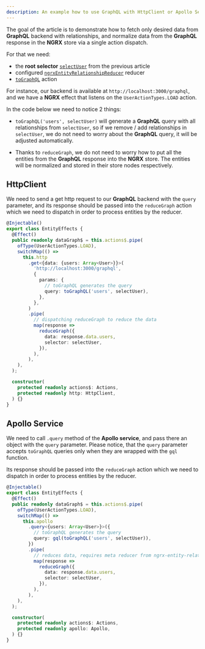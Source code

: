 ```yaml
---
description: An example how to use GraphQL with HttpClient or Apollo Service in Angular and NGRX applications 
---
```


The goal of the article is to demonstrate how to fetch only desired data from **GraphQL** backend with relationships,
and normalize data from the **GraphQL** response in the **NGRX** store via a single action dispatch. 

For that we need:

- the **root selector** [`selectUser`](quick.md) from the previous article
- configured [`ngrxEntityRelationshipReducer`](../../normalization/reducer.md) reducer
- [`toGraphQL`](../../normalization/graph.md) action

For instance, our backend is available at `http://localhost:3000/graphql`,
and we have a **NGRX** effect that listens on the `UserActionTypes.LOAD` action.

In the code below we need to notice 2 things:

- `toGraphQL('users', selectUser)` will generate a **GraphQL** query with all relationships from `selectUser`,
  so if we remove / add relationships in `selectUser`, we do not need to worry about the **GraphQL** query,
  it will be adjusted automatically.

- Thanks to `reduceGraph`, we do not need to worry how to put all the entities from the **GraphQL** response into the **NGRX** store.
  The entities will be normalized and stored in their store nodes respectively.

## HttpClient

We need to send a get http request to our **GraphQL** backend with the `query` parameter,
and its response should be passed into the `reduceGraph` action which we need to dispatch in order to process entities by the reducer.

```ts
@Injectable()
export class EntityEffects {
  @Effect()
  public readonly dataGraph$ = this.actions$.pipe(
    ofType(UserActionTypes.LOAD),
    switchMap(() =>
      this.http
        .get<{data: {users: Array<User>}}>(
          'http://localhost:3000/graphql',
          {
            params: {
              // toGraphQL generates the query
              query: toGraphQL('users', selectUser),
            },
          },
        )
        .pipe(
          // dispatching reduceGraph to reduce the data
          map(response =>
            reduceGraph({
              data: response.data.users,
              selector: selectUser,
            }),
          ),
        ),
    ),
  );

  constructor(
    protected readonly actions$: Actions,
    protected readonly http: HttpClient,
  ) {}
}
```

## Apollo Service

We need to call `.query` method of the **Apollo service**,
and pass there an object with the `query` parameter.
Please notice, that the `query` parameter accepts `toGraphQL` queries only when they are wrapped with the `gql` function. 

Its response should be passed into the `reduceGraph` action which we need to dispatch in order to process entities by the reducer.

```ts
@Injectable()
export class EntityEffects {
  @Effect()
  public readonly dataGraph$ = this.actions$.pipe(
    ofType(UserActionTypes.LOAD),
    switchMap(() =>
      this.apollo
        .query<{users: Array<User>}>({
          // toGraphQL generates the query
          query: gql(toGraphQL('users', selectUser)),
        })
        .pipe(
          // reduces data, requires meta reducer from ngrx-entity-relationship.
          map(response =>
            reduceGraph({
              data: response.data.users,
              selector: selectUser,
            }),
          ),
        ),
    ),
  );

  constructor(
    protected readonly actions$: Actions,
    protected readonly apollo: Apollo,
  ) {}
}
```
